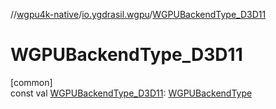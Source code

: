 //[wgpu4k-native](../../index.md)/[io.ygdrasil.wgpu](index.md)/[WGPUBackendType_D3D11](-w-g-p-u-backend-type_-d3-d11.md)

# WGPUBackendType_D3D11

[common]\
const val [WGPUBackendType_D3D11](-w-g-p-u-backend-type_-d3-d11.md): [WGPUBackendType](-w-g-p-u-backend-type/index.md)